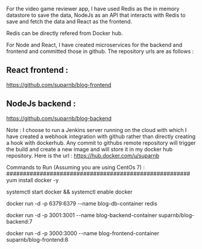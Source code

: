 For the video game reviewer app, I have used Redis as the in memory datastore to save the data, NodeJs as an API that interacts with Redis to save and fetch the data and React as the frontend.

Redis can be directly refered from Docker hub.

For Node and React, I have created microservices for the backend and frontend and committed those in github. The repository urls are as follows :

React frontend  :
------------------
https://github.com/suparnb/blog-frontend

NodeJs backend :
------------------
https://github.com/suparnb/blog-backend

Note : I choose to run a Jenkins server running on the cloud with which I have created a webhook integration with github rather than directly creating a hook with dockerhub. Any commit to githubs remote repository will trigger the build and create a new image and will store it in my docker hub repository. Here is the url : https://hub.docker.com/u/suparnb


Commands to Run (Assuming you are using CentOs 7) :
#######################################################
yum install docker -y

systemctl start docker && systemctl enable docker

docker run -d -p 6379:6379 --name blog-db-container redis

docker run -d -p 3001:3001 --name blog-backend-container suparnb/blog-backend:7

docker run -d -p 3000:3000 --name blog-frontend-container suparnb/blog-frontend:8
